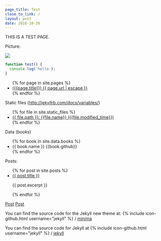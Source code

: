 ```yaml
---
page_title: Test
close_to_link: /
layout: post
date: 2016-10-26
---
```


THIS IS A TEST PAGE.

Picture:

![]({{site.url}}/assets/images/zhi.png)

``` javascript
function test() {
  console.log('hello');
}
```

<ul>
  {% for page in site.pages %}
    <li>
      <a href="{{ page.url | relative_url }}">({{page.title}}) {{ page.url | escape }}</a>
    </li>
  {% endfor %}
</ul>

Static files (http://jekyllrb.com/docs/variables/)
<ul>
  {% for file in site.static_files %}
    <li>
      <a href="{{ file.path }}">{{ file.path }}:  {{file.name}} ({{file.modified_time}}) </a>
    </li>
  {% endfor %}
</ul>

Data (books)
<ul>
{% for book in site.data.books %}
  <li>
    {{ book.name }} {{book.github}}
  </li>
{% endfor %}
</ul>


Posts:
<ul>
  {% for post in site.posts %}
    <li>
      <a href="{{ post.url }}">{{ post.title }}</a>
      <p>{{ post.excerpt }}</p>
    </li>
  {% endfor %}
</ul>

<a href="{% link _posts/2016-10-21-welcome-to-jekyll.md %}">Post</a>
<a href="{% post_url  2016-10-21-welcome-to-jekyll %}">Post</a>

You can find the source code for the Jekyll new theme at:
{% include icon-github.html username="jekyll" %} /
[minima](https://github.com/jekyll/minima)

You can find the source code for Jekyll at
{% include icon-github.html username="jekyll" %} /
[jekyll](https://github.com/jekyll/jekyll)

